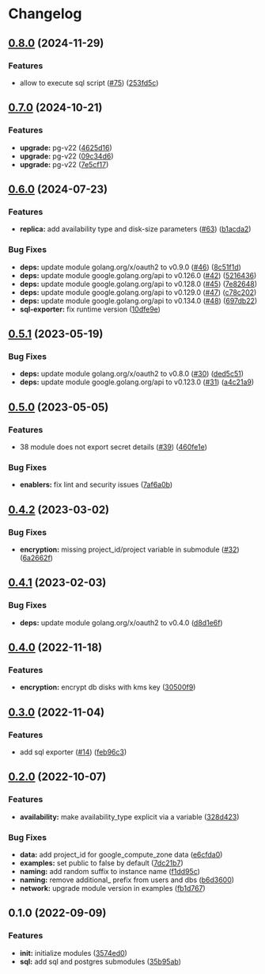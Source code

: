 # Changelog

## [0.8.0](https://github.com/padok-team/terraform-google-sql/compare/v0.7.0...v0.8.0) (2024-11-29)


### Features

* allow to execute sql script ([#75](https://github.com/padok-team/terraform-google-sql/issues/75)) ([253fd5c](https://github.com/padok-team/terraform-google-sql/commit/253fd5c74b96b9de698d955bcb9761b2595c3b37))

## [0.7.0](https://github.com/padok-team/terraform-google-sql/compare/v0.6.0...v0.7.0) (2024-10-21)


### Features

* **upgrade:** pg-v22 ([4625d16](https://github.com/padok-team/terraform-google-sql/commit/4625d16737275a5af2c41479dee166626f3977f9))
* **upgrade:** pg-v22 ([09c34d6](https://github.com/padok-team/terraform-google-sql/commit/09c34d686a8e8c1ff35019e4dcfb5a234da5da81))
* **upgrade:** pg-v22 ([7e5cf17](https://github.com/padok-team/terraform-google-sql/commit/7e5cf171143276a8f093c1376919135117d76bb5))

## [0.6.0](https://github.com/padok-team/terraform-google-sql/compare/v0.5.1...v0.6.0) (2024-07-23)


### Features

* **replica:** add availability type and disk-size parameters ([#63](https://github.com/padok-team/terraform-google-sql/issues/63)) ([b1acda2](https://github.com/padok-team/terraform-google-sql/commit/b1acda204f1555b98a33655bdeac25e0a41067bc))


### Bug Fixes

* **deps:** update module golang.org/x/oauth2 to v0.9.0 ([#46](https://github.com/padok-team/terraform-google-sql/issues/46)) ([8c51f1d](https://github.com/padok-team/terraform-google-sql/commit/8c51f1d2f8c9dc97b1629ebb3900232762bfe8b2))
* **deps:** update module google.golang.org/api to v0.126.0 ([#42](https://github.com/padok-team/terraform-google-sql/issues/42)) ([5216436](https://github.com/padok-team/terraform-google-sql/commit/5216436f11e5c80e7827e9c9c2614aa960def255))
* **deps:** update module google.golang.org/api to v0.128.0 ([#45](https://github.com/padok-team/terraform-google-sql/issues/45)) ([7e82648](https://github.com/padok-team/terraform-google-sql/commit/7e826480168e2d34bfdd6451766d686b49159d16))
* **deps:** update module google.golang.org/api to v0.129.0 ([#47](https://github.com/padok-team/terraform-google-sql/issues/47)) ([c78c202](https://github.com/padok-team/terraform-google-sql/commit/c78c202a41bf7ee32ffc0fb7aba2075701a8844c))
* **deps:** update module google.golang.org/api to v0.134.0 ([#48](https://github.com/padok-team/terraform-google-sql/issues/48)) ([697db22](https://github.com/padok-team/terraform-google-sql/commit/697db22a0b8ff1c72a3e5218304cb2d46e8b6fa3))
* **sql-exporter:** fix runtime version ([10dfe9e](https://github.com/padok-team/terraform-google-sql/commit/10dfe9e206114b357495da332ca94dde7a88a456))

## [0.5.1](https://github.com/padok-team/terraform-google-sql/compare/v0.5.0...v0.5.1) (2023-05-19)


### Bug Fixes

* **deps:** update module golang.org/x/oauth2 to v0.8.0 ([#30](https://github.com/padok-team/terraform-google-sql/issues/30)) ([ded5c51](https://github.com/padok-team/terraform-google-sql/commit/ded5c5139a4528a19de4fb8d1391e5fc6cee9c54))
* **deps:** update module google.golang.org/api to v0.123.0 ([#31](https://github.com/padok-team/terraform-google-sql/issues/31)) ([a4c21a9](https://github.com/padok-team/terraform-google-sql/commit/a4c21a96cfd3739f88e9a153f4f544c4e178acbe))

## [0.5.0](https://github.com/padok-team/terraform-google-sql/compare/v0.4.2...v0.5.0) (2023-05-05)


### Features

* 38 module does not export secret details ([#39](https://github.com/padok-team/terraform-google-sql/issues/39)) ([460fe1e](https://github.com/padok-team/terraform-google-sql/commit/460fe1e40c22c9a30e735e94d0c7ccb9b9d5424f))


### Bug Fixes

* **enablers:** fix lint and security issues ([7af6a0b](https://github.com/padok-team/terraform-google-sql/commit/7af6a0bad02fb270694705e7edfb04848cd6398a))

## [0.4.2](https://github.com/padok-team/terraform-google-sql/compare/v0.4.1...v0.4.2) (2023-03-02)


### Bug Fixes

* **encryption:** missing project_id/project variable in submodule ([#32](https://github.com/padok-team/terraform-google-sql/issues/32)) ([6a2662f](https://github.com/padok-team/terraform-google-sql/commit/6a2662ffde457ac97a8547e08ab5c831a99654e2))

## [0.4.1](https://github.com/padok-team/terraform-google-sql/compare/v0.4.0...v0.4.1) (2023-02-03)


### Bug Fixes

* **deps:** update module golang.org/x/oauth2 to v0.4.0 ([d8d1e6f](https://github.com/padok-team/terraform-google-sql/commit/d8d1e6fd9277f629c063ae6264d29ce55a109fa6))

## [0.4.0](https://github.com/padok-team/terraform-google-sql/compare/v0.3.0...v0.4.0) (2022-11-18)


### Features

* **encryption:** encrypt db disks with kms key ([30500f9](https://github.com/padok-team/terraform-google-sql/commit/30500f9c9175c1a82f3ad975f5c2ac8ff0772948))

## [0.3.0](https://github.com/padok-team/terraform-google-sql/compare/v0.2.0...v0.3.0) (2022-11-04)


### Features

* add sql exporter ([#14](https://github.com/padok-team/terraform-google-sql/issues/14)) ([feb96c3](https://github.com/padok-team/terraform-google-sql/commit/feb96c380cd420c59c8b2a35c301b66802a580a3))

## [0.2.0](https://github.com/padok-team/terraform-google-sql/compare/v0.1.0...v0.2.0) (2022-10-07)


### Features

* **availability:** make availability_type explicit via a variable ([328d423](https://github.com/padok-team/terraform-google-sql/commit/328d423b1c16268df1369ac6939b0143990c5070))


### Bug Fixes

* **data:** add project_id for google_compute_zone data ([e6cfda0](https://github.com/padok-team/terraform-google-sql/commit/e6cfda0efe47a48cdbc40e88c7c61183af376912))
* **examples:** set public to false by default ([7dc21b7](https://github.com/padok-team/terraform-google-sql/commit/7dc21b737c7fab7a6e7ba868f8a21fcb5fa7dcee))
* **naming:** add random suffix to instance name ([f1dd95c](https://github.com/padok-team/terraform-google-sql/commit/f1dd95c0467369f676ba0f198cb4bdcf71df29e3))
* **naming:** remove additional_ prefix from users and dbs ([b6d3600](https://github.com/padok-team/terraform-google-sql/commit/b6d360047b5b9f41b72f2530f3e5dc289625301d))
* **network:** upgrade module version in examples ([fb1d767](https://github.com/padok-team/terraform-google-sql/commit/fb1d767e317238811cb617da9c2b421f1ba60b32))

## 0.1.0 (2022-09-09)


### Features

* **init:** initialize modules ([3574ed0](https://github.com/padok-team/terraform-google-sql/commit/3574ed04820ccd8ac2403708330378ffedccc0e6))
* **sql:** add sql and postgres submodules ([35b95ab](https://github.com/padok-team/terraform-google-sql/commit/35b95abf7248d9f44c1b4bf3564790692b0bfd1d))
